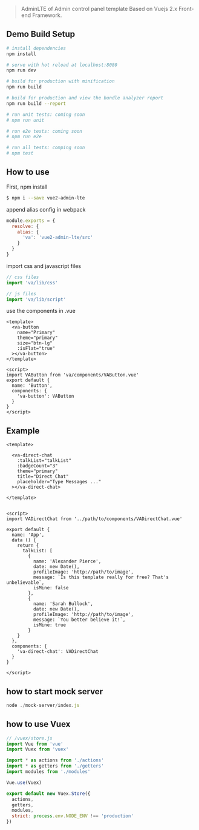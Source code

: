 > AdminLTE of Admin control panel template Based on Vuejs 2.x Front-end Framework.


## Demo Build Setup

``` bash
# install dependencies
npm install

# serve with hot reload at localhost:8080
npm run dev

# build for production with minification
npm run build

# build for production and view the bundle analyzer report
npm run build --report

# run unit tests: coming soon
# npm run unit

# run e2e tests: coming soon
# npm run e2e

# run all tests: comping soon
# npm test
```

## How to use

First, npm install

```bash
$ npm i --save vue2-admin-lte
```

append alias config in webpack

```javascript
module.exports = {
  resolve: {
    alias: {
      'va': 'vue2-admin-lte/src'
    }
  }
}
```

import css and javascript files

```javascript
// css files
import 'va/lib/css'

// js files
import 'va/lib/script'
```

use the components in .vue

```vue
<template>
  <va-button
    name="Primary"
    theme="primary"
    size="btn-lg"
    :isFlat="true"
  ></va-button>
</template>

<script>
import VAButton from 'va/components/VAButton.vue'
export default {
  name: 'Button',
  components: {
    'va-button': VAButton
  }
}
</script>
```

## Example

```vue
<template>

  <va-direct-chat
    :talkList="talkList"
    :badgeCount="3"
    theme="primary"
    title="Direct Chat"
    placeholder="Type Messages ..."
  ></va-direct-chat>

</template>


<script>
import VADirectChat from '../path/to/components/VADirectChat.vue'

export default {
  name: 'App',
  data () {
    return {
      talkList: [
        {
          name: 'Alexander Pierce',
          date: new Date(),
          profileImage: 'http://path/to/image',
          message: `Is this template really for free? That's unbelievable`,
          isMine: false
        },
        {
          name: 'Sarah Bullock',
          date: new Date(),
          profileImage: 'http://path/to/image',
          message: `You better believe it!`,
          isMine: true
        }
    }
  },
  components: {
    'va-direct-chat': VADirectChat
  }
}

</script>
```

## how to start mock server

```javascript
node ./mock-server/index.js
```

## how to use Vuex

```javascript
// /vuex/store.js
import Vue from 'vue'
import Vuex from 'vuex'

import * as actions from './actions'
import * as getters from './getters'
import modules from './modules'

Vue.use(Vuex)

export default new Vuex.Store({
  actions,
  getters,
  modules,
  strict: process.env.NODE_ENV !== 'production'
})
```
